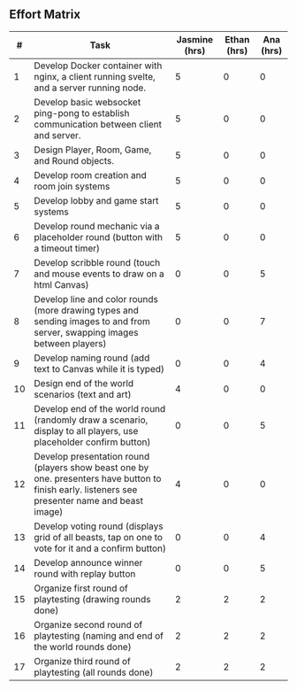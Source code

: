 ## Effort Matrix

| # | Task                                                                  | Jasmine (hrs) | Ethan (hrs) | Ana (hrs) |
| - | --------------------------------------------------------------------- | --------- | ----------- | ------------ |
| 1 | Develop Docker container with nginx, a client running svelte, and a server running node. | 5  | 0  | 0  |
| 2 | Develop basic websocket ping-pong to establish communication between client and server.  | 5  | 0  | 0  |
| 3 | Design Player, Room, Game, and Round objects.                                            | 5  | 0  | 0  |
| 4 | Develop room creation and room join systems                                              | 5  | 0  | 0  |
| 5 | Develop lobby and game start systems                                                     | 5  | 0  | 0  |
| 6 | Develop round mechanic via a placeholder round (button with a timeout timer)             | 5  | 0  | 0  |
| 7 | Develop scribble round (touch and mouse events to draw on a html Canvas)                 | 0  | 0  | 5  |
| 8 | Develop line and color rounds (more drawing types and sending images to and from server, swapping images between players) | 0  | 0  | 7  |
| 9 | Develop naming round (add text to Canvas while it is typed)                              | 0  | 0  | 4  |
| 10 | Design end of the world scenarios (text and art)                                        | 4  | 0  | 0  |
| 11 | Develop end of the world round (randomly draw a scenario, display to all players, use placeholder confirm button) | 0  | 0  | 5  |
| 12 | Develop presentation round (players show beast one by one. presenters have button to finish early. listeners see presenter name and beast image) | 4  | 0  | 0  |
| 13 | Develop voting round (displays grid of all beasts, tap on one to vote for it and a confirm button) | 0  | 0  | 4  |
| 14 | Develop announce winner round with replay button                                        | 0  | 0  | 5  |
| 15 | Organize first round of playtesting (drawing rounds done)                               | 2  | 2  | 2  |
| 16 | Organize second round of playtesting (naming and end of the world rounds done)          | 2  | 2  | 2  |
| 17 | Organize third round of playtesting (all rounds done)                                   | 2  | 2  | 2  |